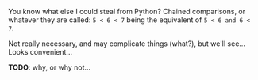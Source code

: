 You know what else I could steal from Python? Chained comparisons, or whatever they are called:
`5 < 6 < 7` being the equivalent of `5 < 6 and 6 < 7`.

Not really necessary, and may complicate things (what?), but we'll see... Looks convenient...

**TODO**: why, or why not...